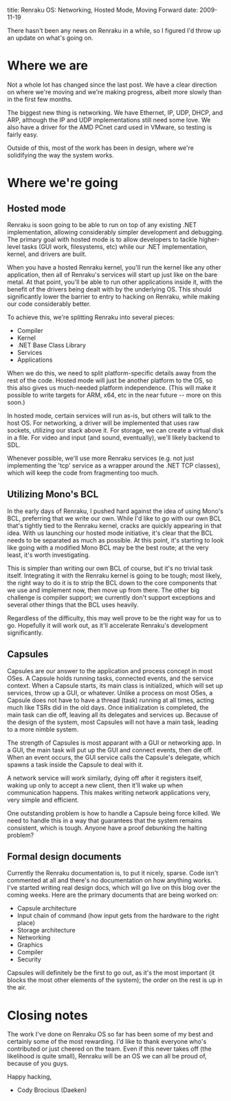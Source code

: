 title: Renraku OS: Networking, Hosted Mode, Moving Forward
date: 2009-11-19

There hasn't been any news on Renraku in a while, so I figured I'd throw up an update on what's going on.

# Where we are

Not a whole lot has changed since the last post. We have a clear direction on where we're moving and we're making progress, albeit more slowly than in the first few months.

The biggest new thing is networking. We have Ethernet, IP, UDP, DHCP, and ARP, although the IP and UDP implementations still need some love. We also have a driver for the AMD PCnet card used in VMware, so testing is fairly easy.

Outside of this, most of the work has been in design, where we're solidifying the way the system works.

# Where we're going

## Hosted mode

Renraku is soon going to be able to run on top of any existing .NET implementation, allowing considerably simpler development and debugging. The primary goal with hosted mode is to allow developers to tackle higher-level tasks (GUI work, filesystems, etc) while our .NET implementation, kernel, and drivers are built.

When you have a hosted Renraku kernel, you'll run the kernel like any other application, then all of Renraku's services will start up just like on the bare metal. At that point, you'll be able to run other applications inside it, with the benefit of the drivers being dealt with by the underlying OS. This should significantly lower the barrier to entry to hacking on Renraku, while making our code considerably better.

To achieve this, we're splitting Renraku into several pieces:

*   Compiler
*   Kernel
*   .NET Base Class Library
*   Services
*   Applications

When we do this, we need to split platform-specific details away from the rest of the code. Hosted mode will just be another platform to the OS, so this also gives us much-needed platform independence. (This will make it possible to write targets for ARM, x64, etc in the near future -- more on this soon.)

In hosted mode, certain services will run as-is, but others will talk to the host OS. For networking, a driver will be implemented that uses raw sockets, utilizing our stack above it. For storage, we can create a virtual disk in a file. For video and input (and sound, eventually), we'll likely backend to SDL.

Whenever possible, we'll use more Renraku services (e.g. not just implementing the 'tcp' service as a wrapper around the .NET TCP classes), which will keep the code from fragmenting too much.

## Utilizing Mono's BCL

In the early days of Renraku, I pushed hard against the idea of using Mono's BCL, preferring that we write our own. While I'd like to go with our own BCL that's tightly tied to the Renraku kernel, cracks are quickly appearing in that idea. With us launching our hosted mode initiative, it's clear that the BCL needs to be separated as much as possible. At this point, it's starting to look like going with a modified Mono BCL may be the best route; at the very least, it's worth investigating.

This is simpler than writing our own BCL of course, but it's no trivial task itself. Integrating it with the Renraku kernel is going to be tough; most likely, the right way to do it is to strip the BCL down to the core components that we use and implement now, then move up from there. The other big challenge is compiler support; we currently don't support exceptions and several other things that the BCL uses heavily.

Regardless of the difficulty, this may well prove to be the right way for us to go. Hopefully it will work out, as it'll accelerate Renraku's development significantly.

## Capsules

Capsules are our answer to the application and process concept in most OSes. A Capsule holds running tasks, connected events, and the service context. When a Capsule starts, its main class is initialized, which will set up services, throw up a GUI, or whatever. Unlike a process on most OSes, a Capsule does not have to have a thread (task) running at all times, acting much like TSRs did in the old days. Once initialization is completed, the main task can die off, leaving all its delegates and services up. Because of the design of the system, most Capsules will not have a main task, leading to a more nimble system.

The strength of Capsules is most apparant with a GUI or networking app. In a GUI, the main task will put up the GUI and connect events, then die off. When an event occurs, the GUI service calls the Capsule's delegate, which spawns a task inside the Capsule to deal with it.

A network service will work similarly, dying off after it registers itself, waking up only to accept a new client, then it'll wake up when communication happens. This makes writing network applications very, very simple and efficient.

One outstanding problem is how to handle a Capsule being force killed. We need to handle this in a way that guarantees that the system remains consistent, which is tough. Anyone have a proof debunking the halting problem?

## Formal design documents

Currently the Renraku documentation is, to put it nicely, sparse. Code isn't commented at all and there's no documentation on how anything works. I've started writing real design docs, which will go live on this blog over the coming weeks. Here are the primary documents that are being worked on:

*   Capsule architecture
*   Input chain of command (how input gets from the hardware to the right place)
*   Storage architecture
*   Networking
*   Graphics
*   Compiler
*   Security

Capsules will definitely be the first to go out, as it's the most important (it blocks the most other elements of the system); the order on the rest is up in the air.

# Closing notes

The work I've done on Renraku OS so far has been some of my best and certainly some of the most rewarding. I'd like to thank everyone who's contributed or just cheered on the team. Even if this never takes off (the likelihood is quite small), Renraku will be an OS we can all be proud of, because of you guys.

Happy hacking,   
- Cody Brocious (Daeken)
